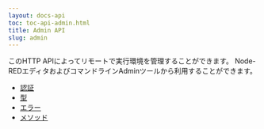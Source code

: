 ```yaml
---
layout: docs-api
toc: toc-api-admin.html
title: Admin API
slug: admin
---
```


このHTTP APIによってリモートで実行環境を管理することができます。
Node-REDエディタおよびコマンドラインAdminツールから利用することができます。

- [認証](/docs/api/admin/oauth)
- [型](/docs/api/admin/types)
- [エラー](/docs/api/admin/errors)
- [メソッド](/docs/api/admin/methods)
